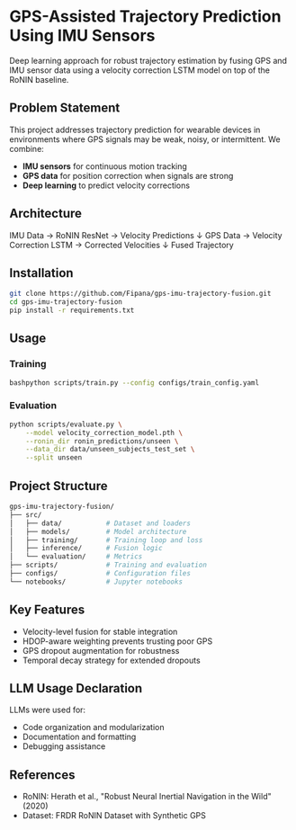 # GPS-Assisted Trajectory Prediction Using IMU Sensors

Deep learning approach for robust trajectory estimation by fusing GPS and IMU sensor data using a velocity correction LSTM model on top of the RoNIN baseline.

## Problem Statement

This project addresses trajectory prediction for wearable devices in environments where GPS signals may be weak, noisy, or intermittent. We combine:
- **IMU sensors** for continuous motion tracking
- **GPS data** for position correction when signals are strong
- **Deep learning** to predict velocity corrections

## Architecture
IMU Data → RoNIN ResNet → Velocity Predictions
↓
GPS Data → Velocity Correction LSTM → Corrected Velocities
↓
Fused Trajectory

## Installation
```bash
git clone https://github.com/Fipana/gps-imu-trajectory-fusion.git
cd gps-imu-trajectory-fusion
pip install -r requirements.txt
```

## Usage

### Training
```bash
bashpython scripts/train.py --config configs/train_config.yaml
```

### Evaluation
```bash
python scripts/evaluate.py \
    --model velocity_correction_model.pth \
    --ronin_dir ronin_predictions/unseen \
    --data_dir data/unseen_subjects_test_set \
    --split unseen
```


## Project Structure
```bash
gps-imu-trajectory-fusion/
├── src/
│   ├── data/           # Dataset and loaders
│   ├── models/         # Model architecture
│   ├── training/       # Training loop and loss
│   ├── inference/      # Fusion logic
│   └── evaluation/     # Metrics
├── scripts/            # Training and evaluation
├── configs/            # Configuration files
└── notebooks/          # Jupyter notebooks
```

## Key Features

- Velocity-level fusion for stable integration
- HDOP-aware weighting prevents trusting poor GPS
- GPS dropout augmentation for robustness
- Temporal decay strategy for extended dropouts

## LLM Usage Declaration
LLMs were used for:

- Code organization and modularization
- Documentation and formatting
- Debugging assistance

## References

- RoNIN: Herath et al., "Robust Neural Inertial Navigation in the Wild" (2020)
- Dataset: FRDR RoNIN Dataset with Synthetic GPS

